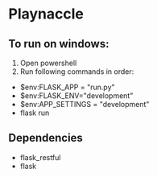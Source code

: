 ﻿# Playnaccle
 
## To run on windows:
1. Open powershell
2. Run following commands in order:
* $env:FLASK_APP = "run.py"
* $env:FLASK_ENV="development"
* $env:APP_SETTINGS = "development"
* flask run

## Dependencies
* flask_restful
* flask
